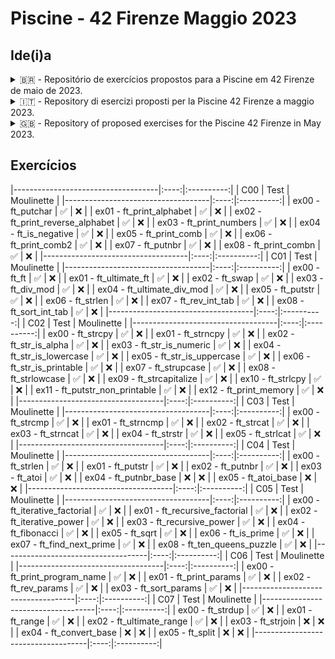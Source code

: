 # Piscine - 42 Firenze Maggio 2023

## Ide(i)a

<details><summary>🇧🇷 - Repositório de exercícios propostos para a Piscine em 42 Firenze de maio de 2023.</summary>
A ideia é de compartilhar conhecimento e aprender a trabalhar com o Github.
Portanto, se encontrar qualquer erro, uma forma melhor de resolver um exercício ou resolver um que ainda não está disponível, sinta-se a vontade para criar uma Issue, enviar um Pull Request ou até mesmo um email.
</details>

<details><summary>🇮🇹 - Repository di esercizi proposti per la Piscine 42 Firenze a maggio 2023.</summary>
L'idea è condividere conoscenza e imparare a lavorare con Github.
Pertanto, se trovi qualsiasi errore, un modo migliore per risolvere un esercizio o vuoi risolverne uno che non è ancora disponibile, sentiti libero di creare un Issue, inviare una Pull Request o persino una email.
</details>

<details><summary>🇬🇧 - Repository of proposed exercises for the Piscine 42 Firenze in May 2023.</summary>
The idea is to share knowledge and learn to work with Github.
So, if you find any errors, a better way to solve an exercise, or want to solve one that is not yet available, feel free to create an Issue, submit a Pull Request, or even send an email.
</details>

## Exercícios

|------------------------------------|:----:|:----------:|
|                C00                 | Test | Moulinette |
|------------------------------------|:----:|:----------:|
| ex00 - ft_putchar                  | ✅   | ❌         |
| ex01 - ft_print_alphabet           | ✅   | ❌         |
| ex02 - ft_print_reverse_alphabet   | ✅   | ❌         |
| ex03 - ft_print_numbers            | ✅   | ❌         |
| ex04 - ft_is_negative              | ✅   | ❌         |
| ex05 - ft_print_comb               | ✅   | ❌         |
| ex06 - ft_print_comb2              | ✅   | ❌         |
| ex07 - ft_putnbr                   | ✅   | ❌         |
| ex08 - ft_print_combn              | ✅   | ❌         |
|------------------------------------|:----:|:----------:|
|                C01                 | Test | Moulinette |
|------------------------------------|:----:|:----------:|
| ex00 - ft_ft                       | ✅   | ❌         |
| ex01 - ft_ultimate_ft              | ✅   | ❌         |
| ex02 - ft_swap                     | ✅   | ❌         |
| ex03 - ft_div_mod                  | ✅   | ❌         |
| ex04 - ft_ultimate_div_mod         | ✅   | ❌         |
| ex05 - ft_putstr                   | ✅   | ❌         |
| ex06 - ft_strlen                   | ✅   | ❌         |
| ex07 - ft_rev_int_tab              | ✅   | ❌         |
| ex08 - ft_sort_int_tab             | ✅   | ❌         |
|------------------------------------|:----:|:----------:|
|                C02                 | Test | Moulinette |
|------------------------------------|:----:|:----------:|
| ex00 - ft_strcpy                   | ✅   | ❌         |
| ex01 - ft_strncpy                  | ✅   | ❌         |
| ex02 - ft_str_is_alpha             | ✅   | ❌         |
| ex03 - ft_str_is_numeric           | ✅   | ❌         |
| ex04 - ft_str_is_lowercase         | ✅   | ❌         |
| ex05 - ft_str_is_uppercase         | ✅   | ❌         |
| ex06 - ft_str_is_printable         | ✅   | ❌         |
| ex07 - ft_strupcase                | ✅   | ❌         |
| ex08 - ft_strlowcase               | ✅   | ❌         |
| ex09 - ft_strcapitalize            | ✅   | ❌         |
| ex10 - ft_strlcpy                  | ✅   | ❌         |
| ex11 - ft_putstr_non_printable     | ✅   | ❌         |
| ex12 - ft_print_memory             | ✅   | ❌         |
|------------------------------------|:----:|:----------:|
|                C03                 | Test | Moulinette |
|------------------------------------|:----:|:----------:|
| ex00 - ft_strcmp                   | ✅   | ❌         |
| ex01 - ft_strncmp                  | ✅   | ❌         |
| ex02 - ft_strcat                   | ✅   | ❌         |
| ex03 - ft_strncat                  | ✅   | ❌         |
| ex04 - ft_strstr                   | ✅   | ❌         |
| ex05 - ft_strlcat                  | ✅   | ❌         |
|------------------------------------|:----:|:----------:|
|                C04                 | Test | Moulinette |
|------------------------------------|:----:|:----------:|
| ex00 - ft_strlen                   | ✅   | ❌         |
| ex01 - ft_putstr                   | ✅   | ❌         |
| ex02 - ft_putnbr                   | ✅   | ❌         |
| ex03 - ft_atoi                     | ✅   | ❌         |
| ex04 - ft_putnbr_base              | ❌   | ❌         |
| ex05 - ft_atoi_base                | ❌   | ❌         |
|------------------------------------|:----:|:----------:|
|                C05                 | Test | Moulinette |
|------------------------------------|:----:|:----------:|
| ex00 - ft_iterative_factorial      | ✅   | ❌         |
| ex01 - ft_recursive_factorial      | ✅   | ❌         |
| ex02 - ft_iterative_power          | ✅   | ❌         |
| ex03 - ft_recursive_power          | ✅   | ❌         |
| ex04 - ft_fibonacci                | ✅   | ❌         |
| ex05 - ft_sqrt                     | ✅   | ❌         |
| ex06 - ft_is_prime                 | ✅   | ❌         |
| ex07 - ft_find_next_prime          | ✅   | ❌         |
| ex08 - ft_ten_queens_puzzle        | ✅   | ❌         |
|------------------------------------|:----:|:----------:|
|                C06                 | Test | Moulinette |
|------------------------------------|:----:|:----------:|
| ex00 - ft_print_program_name       | ✅   | ❌         |
| ex01 - ft_print_params             | ✅   | ❌         |
| ex02 - ft_rev_params               | ✅   | ❌         |
| ex03 - ft_sort_params              | ✅   | ❌         |
|------------------------------------|:----:|:----------:|
|                C07                 | Test | Moulinette |
|------------------------------------|:----:|:----------:|
| ex00 - ft_strdup                   | ✅   | ❌         |
| ex01 - ft_range                    | ✅   | ❌         |
| ex02 - ft_ultimate_range           | ✅   | ❌         |
| ex03 - ft_strjoin                  | ❌   | ❌         |
| ex04 - ft_convert_base             | ❌   | ❌         |
| ex05 - ft_split                    | ❌   | ❌         |
|------------------------------------|:----:|:----------:|
